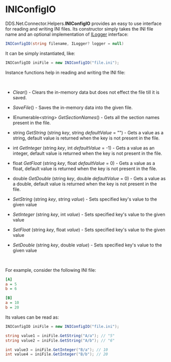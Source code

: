 # INIConfigIO

DDS.Net.Connector.Helpers.**INIConfigIO** provides an easy to use interface for reading and writing INI files. Its constructor simply takes the INI file name and an optional implementation of [ILogger](./ILogger.md) interface:

```csharp
INIConfigIO(string filename, ILogger? logger = null)
```

It can be simply instantiated, like:

```csharp
INIConfigIO iniFile = new INIConfigIO("file.ini");
```


Instance functions help in reading and writing the INI file:

&nbsp;

  * *Clear*() - Clears the in-memory data but does not effect the file till it is saved.
  * *SaveFile*() - Saves the in-memory data into the given file.


  * IEnumerable&lt;string&gt; *GetSectionNames*() - Gets all the section names present in the file.
  
  * string *GetString* (string *key*, string *defaultValue* = "") - Gets a value as a string, default value is returned when the key is not present in the file.
  * int *GetInteger* (string *key*, int *defaultValue* = -1) - Gets a value as an integer, default value is returned when the key is not present in the file.
  * float *GetFloat* (string *key*, float *defaultValue* = 0) - Gets a value as a float, default value is returned when the key is not present in the file.
  * double *GetDouble* (string *key*, double *defaultValue* = 0) - Gets a value as a double, default value is returned when the key is not present in the file.


  * *SetString* (string *key*, string *value*) - Sets specified key's value to the given value
  * *SetInteger* (string *key*, int *value*) - Sets specified key's value to the given value
  * *SetFloat* (string *key*, float *value*) - Sets specified key's value to the given value
  * *SetDouble* (string *key*, double *value*) - Sets specified key's value to the given value

&nbsp;

For example, consider the following INI file:

```ini
[A]
a = 5
b = 6

[B]
a = 10
b = 20
```


Its values can be read as:

```csharp
INIConfigIO iniFile = new INIConfigIO("file.ini");

string value1 = iniFile.GetString("A/a"); // "5"
string value2 = iniFile.GetString("A/b"); // "6"

int value3 = iniFile.GetInteger("B/a"); // 10
int value4 = iniFile.GetInteger("B/b"); // 20
```



